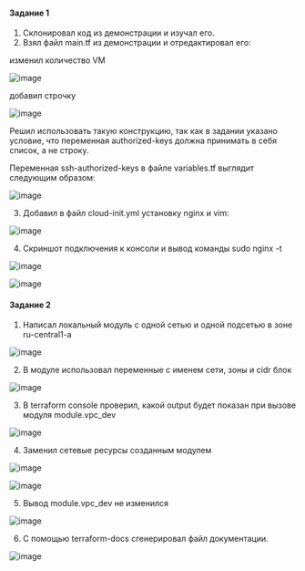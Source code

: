 #### Задание 1

1. Склонировал код из демонстрации и изучал его.
2. Взял файл main.tf из демонстрации и отредактировал его:

изменил количество VM

![image](https://github.com/inyushov/devops-netology/assets/127683348/d9bfe4ee-f72a-4532-8128-836b2d346b0b)

добавил строчку

![image](https://github.com/inyushov/devops-netology/assets/127683348/64282344-4e70-4b2b-b499-79d12fbaf177)

Решил использовать такую конструкцию, так как в задании указано условие, что переменная authorized-keys должна принимать в себя список, а не строку.

Переменная ssh-authorized-keys в файле variables.tf выглядит следующим образом:

![image](https://github.com/inyushov/devops-netology/assets/127683348/93901810-cd77-4c05-9bfb-9df92d4989fa)

3. Добавил в файл cloud-init.yml установку nginx и vim:

![image](https://github.com/inyushov/devops-netology/assets/127683348/b961c552-2cfb-497c-902a-accb3d492bf8)

4. Скриншот подключения к консоли и вывод команды sudo nginx -t

![image](https://github.com/inyushov/devops-netology/assets/127683348/60e79f4b-92a3-4cab-8dd1-0f6a8af4d769)

![image](https://github.com/inyushov/devops-netology/assets/127683348/1a7dba28-c076-4ffe-89db-77235f8a19bf)

#### Задание 2

1. Написал локальный модуль с одной сетью и одной подсетью в зоне ru-central1-a

![image](https://github.com/inyushov/devops-netology/assets/127683348/066dcc29-f28b-4410-96ec-88952f2e2fa1)


2. В модуле использовал переменные с именем сети, зоны и cidr блок

![image](https://github.com/inyushov/devops-netology/assets/127683348/54bfad5d-d00b-43cd-b1fd-d7edc77132f6)

3. В terraform console проверил, какой output будет показан при вызове модуля module.vpc_dev

![image](https://github.com/inyushov/devops-netology/assets/127683348/bf4503e4-4011-4f88-8425-a6cb3ff4ec56)

4. Заменил сетевые ресурсы созданным модулем

![image](https://github.com/inyushov/devops-netology/assets/127683348/95840d19-e7d6-446e-a5f4-58012c065d96)

![image](https://github.com/inyushov/devops-netology/assets/127683348/8867f69a-e055-45c4-9c77-dbadb0ef08ca)

5. Вывод module.vpc_dev не изменился

![image](https://github.com/inyushov/devops-netology/assets/127683348/6a52e9b8-6bb2-499e-ad91-426b1d72838e)

6. С помощью terraform-docs сгенерировал файл документации. 

![image](https://github.com/inyushov/devops-netology/assets/127683348/e61aebbc-6da9-4ea4-ab46-ba81b5b7843d)



